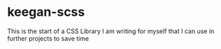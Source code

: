 # keegan-scss

This is the start of a CSS Library I am writing for myself that I can use in further projects to save time
